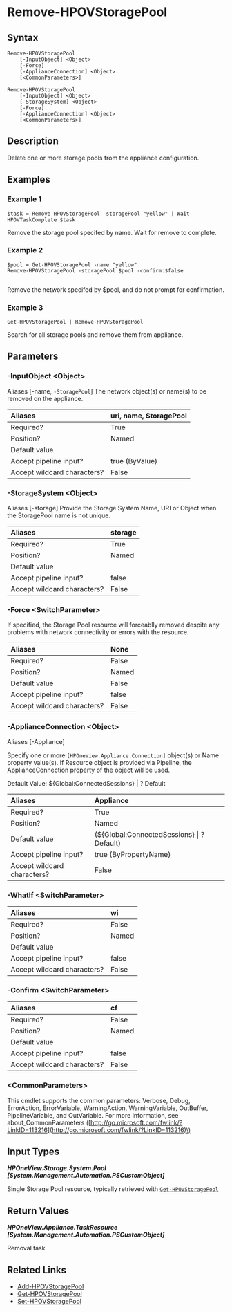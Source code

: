 ﻿---
description: Delete storage pool resource(s).
---

# Remove-HPOVStoragePool

## Syntax

```text
Remove-HPOVStoragePool
    [-InputObject] <Object>
    [-Force]
    [-ApplianceConnection] <Object>
    [<CommonParameters>]
```

```text
Remove-HPOVStoragePool
    [-InputObject] <Object>
    [-StorageSystem] <Object>
    [-Force]
    [-ApplianceConnection] <Object>
    [<CommonParameters>]
```

## Description

Delete one or more storage pools from the appliance configuration.

## Examples

###  Example 1 

```text
$task = Remove-HPOVStoragePool -storagePool "yellow" | Wait-HPOVTaskComplete $task

```

Remove the storage pool specifed by name.  Wait for remove to complete.

###  Example 2 

```text
$pool = Get-HPOVStoragePool -name "yellow"
Remove-HPOVStoragePool -storagePool $pool -confirm:$false


```

Remove the network specifed by $pool, and do not prompt for confirmation.

###  Example 3 

```text
Get-HPOVStoragePool | Remove-HPOVStoragePool

```

Search for all storage pools and remove them from appliance.

## Parameters

### -InputObject &lt;Object&gt;

Aliases [-name, `-StoragePool`]
The network object(s) or name(s) to be removed on the appliance.

| Aliases | uri, name, StoragePool |
| :--- | :--- |
| Required? | True |
| Position? | Named |
| Default value |  |
| Accept pipeline input? | true (ByValue) |
| Accept wildcard characters? | False |

### -StorageSystem &lt;Object&gt;

Aliases [-storage]
Provide the Storage System Name, URI or Object when the StoragePool name is not unique.

| Aliases | storage |
| :--- | :--- |
| Required? | True |
| Position? | Named |
| Default value |  |
| Accept pipeline input? | false |
| Accept wildcard characters? | False |

### -Force &lt;SwitchParameter&gt;

If specified, the Storage Pool resource will forceablly removed despite any problems with network connectivity or errors with the resource.

| Aliases | None |
| :--- | :--- |
| Required? | False |
| Position? | Named |
| Default value | False |
| Accept pipeline input? | false |
| Accept wildcard characters? | False |

### -ApplianceConnection &lt;Object&gt;

Aliases [-Appliance]

Specify one or more `[HPOneView.Appliance.Connection]` object(s) or Name property value(s). If Resource object is provided via Pipeline, the ApplianceConnection property of the object will be used.

Default Value: ${Global:ConnectedSessions} | ? Default

| Aliases | Appliance |
| :--- | :--- |
| Required? | True |
| Position? | Named |
| Default value | (${Global:ConnectedSessions} &vert; ? Default) |
| Accept pipeline input? | true (ByPropertyName) |
| Accept wildcard characters? | False |

### -WhatIf &lt;SwitchParameter&gt;



| Aliases | wi |
| :--- | :--- |
| Required? | False |
| Position? | Named |
| Default value |  |
| Accept pipeline input? | false |
| Accept wildcard characters? | False |

### -Confirm &lt;SwitchParameter&gt;



| Aliases | cf |
| :--- | :--- |
| Required? | False |
| Position? | Named |
| Default value |  |
| Accept pipeline input? | false |
| Accept wildcard characters? | False |

### &lt;CommonParameters&gt;

This cmdlet supports the common parameters: Verbose, Debug, ErrorAction, ErrorVariable, WarningAction, WarningVariable, OutBuffer, PipelineVariable, and OutVariable. For more information, see about\_CommonParameters \([http://go.microsoft.com/fwlink/?LinkID=113216](http://go.microsoft.com/fwlink/?LinkID=113216)\)

## Input Types

_**HPOneView.Storage.System.Pool [System.Management.Automation.PSCustomObject]**_

Single Storage Pool resource, typically retrieved with [`Get-HPOVStoragePool`](get-hpovstoragepool.md)

## Return Values

_**HPOneView.Appliance.TaskResource [System.Management.Automation.PSCustomObject]**_

Removal task

## Related Links

* [Add-HPOVStoragePool](add-hpovstoragepool.md)
* [Get-HPOVStoragePool](get-hpovstoragepool.md)
* [Set-HPOVStoragePool](set-hpovstoragepool.md)
